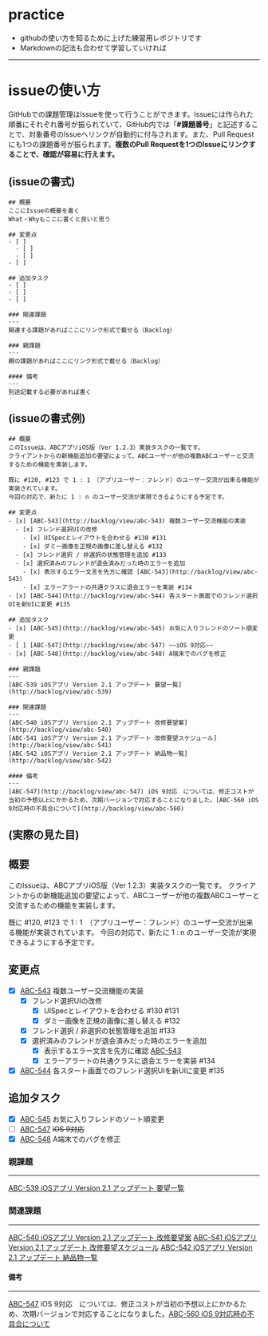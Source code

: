 # practice

- githubの使い方を知るために上げた練習用レポジトリです
- Markdownの記法も合わせて学習していければ

***

# issueの使い方
GitHubでの課題管理はIssueを使って行うことができます。Issueには作られた順番にそれぞれ番号が振られていて、GitHub内では「**#課題番号**」と記述することで、対象番号のIssueへリンクが自動的に付与されます。また、Pull Requestにも1つの課題番号が振られます。**複数のPull Requestを1つのIssueにリンクすることで、確認が容易に行えます。**   

## (issueの書式)
```
## 概要
ここにIssueの概要を書く
What・Whyもここに書くと良いと思う

## 変更点
- [ ]
  - [ ]
  - [ ]
- [ ]

## 追加タスク
- [ ]
- [ ]
- [ ]

### 関連課題
---
関連する課題があればここにリンク形式で載せる（Backlog）

### 親課題
---
親の課題があればここにリンク形式で載せる（Backlog）

#### 備考
---
別途記載する必要があれば書く
```

## (issueの書式例)
```
## 概要
このIssueは、ABCアプリiOS版（Ver 1.2.3）実装タスクの一覧です。
クライアントからの新機能追加の要望によって、ABCユーザーが他の複数ABCユーザーと交流するための機能を実装します。

既に #120, #123 で 1 : 1　（アプリユーザー：フレンド）のユーザー交流が出来る機能が実装されています。
今回の対応で、新たに 1 : n のユーザー交流が実現できるようにする予定です。

## 変更点
- [x] [ABC-543](http://backlog/view/abc-543) 複数ユーザー交流機能の実装
  - [x] フレンド選択UIの改修
    - [x] UISpecとレイアウトを合わせる #130 #131
    - [x] ダミー画像を正規の画像に差し替える #132
  - [x] フレンド選択 / 非選択の状態管理を追加 #133
  - [x] 選択済みのフレンドが退会済みだった時のエラーを追加
    - [x] 表示するエラー文言を先方に確認 [ABC-543](http://backlog/view/abc-543)
    - [x] エラーアラートの共通クラスに退会エラーを実装 #134
- [x] [ABC-544](http://backlog/view/abc-544) 各スタート画面でのフレンド選択UIを新UIに変更 #135

## 追加タスク
- [x] [ABC-545](http://backlog/view/abc-545) お気に入りフレンドのソート順変更
- [ ] [ABC-547](http://backlog/view/abc-547) ~~iOS 9対応~~
- [x] [ABC-548](http://backlog/view/abc-548) A端末でのバグを修正

### 親課題
---
[ABC-539 iOSアプリ Version 2.1 アップデート 要望一覧](http://backlog/view/abc-539)

### 関連課題
---
[ABC-540 iOSアプリ Version 2.1 アップデート 改修要望案](http://backlog/view/abc-540)
[ABC-541 iOSアプリ Version 2.1 アップデート 改修要望スケジュール](http://backlog/view/abc-541)
[ABC-542 iOSアプリ Version 2.1 アップデート 納品物一覧](http://backlog/view/abc-542)

#### 備考
---
[ABC-547](http://backlog/view/abc-547) iOS 9対応　については、修正コストが当初の予想以上にかかるため、次期バージョンで対応することになりました。[ABC-560 iOS 9対応時の不具合について](http://backlog/view/abc-560)
```

## (実際の見た目)
## 概要
このIssueは、ABCアプリiOS版（Ver 1.2.3）実装タスクの一覧です。
クライアントからの新機能追加の要望によって、ABCユーザーが他の複数ABCユーザーと交流するための機能を実装します。

既に #120, #123 で 1 : 1　（アプリユーザー：フレンド）のユーザー交流が出来る機能が実装されています。
今回の対応で、新たに 1 : n のユーザー交流が実現できるようにする予定です。

## 変更点
- [x] [ABC-543](http://backlog/view/abc-543) 複数ユーザー交流機能の実装
  - [x] フレンド選択UIの改修
    - [x] UISpecとレイアウトを合わせる #130 #131
    - [x] ダミー画像を正規の画像に差し替える #132
  - [x] フレンド選択 / 非選択の状態管理を追加 #133
  - [x] 選択済みのフレンドが退会済みだった時のエラーを追加
    - [x] 表示するエラー文言を先方に確認 [ABC-543](http://backlog/view/abc-543)
    - [x] エラーアラートの共通クラスに退会エラーを実装 #134
- [x] [ABC-544](http://backlog/view/abc-544) 各スタート画面でのフレンド選択UIを新UIに変更 #135

## 追加タスク
- [x] [ABC-545](http://backlog/view/abc-545) お気に入りフレンドのソート順変更
- [ ] [ABC-547](http://backlog/view/abc-547) ~~iOS 9対応~~
- [x] [ABC-548](http://backlog/view/abc-548) A端末でのバグを修正

### 親課題
---
[ABC-539 iOSアプリ Version 2.1 アップデート 要望一覧](http://backlog/view/abc-539)

### 関連課題
---
[ABC-540 iOSアプリ Version 2.1 アップデート 改修要望案](http://backlog/view/abc-540)
[ABC-541 iOSアプリ Version 2.1 アップデート 改修要望スケジュール](http://backlog/view/abc-541)
[ABC-542 iOSアプリ Version 2.1 アップデート 納品物一覧](http://backlog/view/abc-542)

#### 備考
---
[ABC-547](http://backlog/view/abc-547) iOS 9対応　については、修正コストが当初の予想以上にかかるため、次期バージョンで対応することになりました。[ABC-560 iOS 9対応時の不具合について](http://backlog/view/abc-560)
